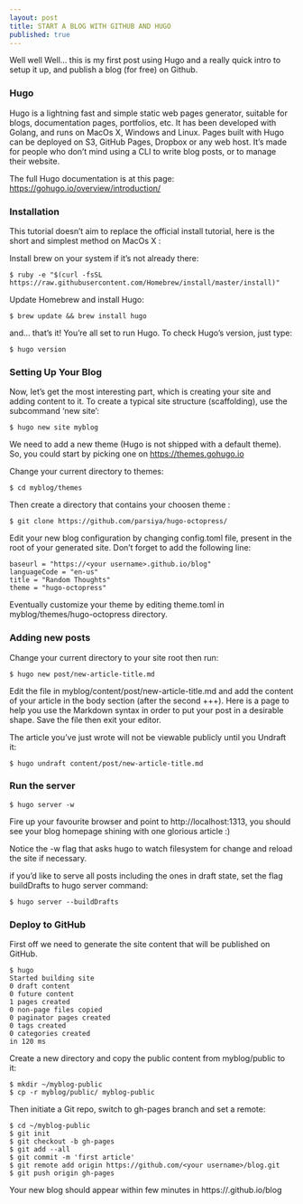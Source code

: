 ```yaml
---
layout: post
title: START A BLOG WITH GITHUB AND HUGO
published: true
---
```


Well well Well… this is my first post using Hugo and a really quick intro to setup it up, and publish a blog (for free) on Github.

### Hugo
Hugo is a lightning fast and simple static web pages generator, suitable for blogs, documentation pages, portfolios, etc. It has been developed with Golang, and runs on MacOs X, Windows and Linux. Pages built with Hugo can be deployed on S3, GitHub Pages, Dropbox or any web host. It’s made for people who don’t mind using a CLI to write blog posts, or to manage their website.

The full Hugo documentation is at this page: https://gohugo.io/overview/introduction/

### Installation
This tutorial doesn’t aim to replace the official install tutorial, here is the short and simplest method on MacOs X :

Install brew on your system if it’s not already there:

	$ ruby -e "$(curl -fsSL https://raw.githubusercontent.com/Homebrew/install/master/install)"

Update Homebrew and install Hugo:

	$ brew update && brew install hugo

and… that’s it! You’re all set to run Hugo. To check Hugo’s version, just type:

	$ hugo version

### Setting Up Your Blog
Now, let’s get the most interesting part, which is creating your site and adding content to it. To create a typical site structure (scaffolding), use the subcommand ‘new site’:

	$ hugo new site myblog
We need to add a new theme (Hugo is not shipped with a default theme). So, you could start by picking one on https://themes.gohugo.io

Change your current directory to themes:

	$ cd myblog/themes
Then create a directory that contains your choosen theme :

 	$ git clone https://github.com/parsiya/hugo-octopress/
Edit your new blog configuration by changing config.toml file, present in the root of your generated site. Don’t forget to add the following line:

  	baseurl = "https://<your username>.github.io/blog"
  	languageCode = "en-us"
  	title = "Random Thoughts"
  	theme = "hugo-octopress"
Eventually customize your theme by editing theme.toml in myblog/themes/hugo-octopress directory.

### Adding new posts
Change your current directory to your site root then run:

  	$ hugo new post/new-article-title.md
    
Edit the file in myblog/content/post/new-article-title.md and add the content of your article in the body section (after the second +++). Here is a page to help you use the Markdown syntax in order to put your post in a desirable shape. Save the file then exit your editor.

The article you’ve just wrote will not be viewable publicly until you Undraft it:
	
    $ hugo undraft content/post/new-article-title.md
  
### Run the server

	$ hugo server -w
Fire up your favourite browser and point to http://localhost:1313, you should see your blog homepage shining with one glorious article :)

Notice the -w flag that asks hugo to watch filesystem for change and reload the site if necessary.

if you’d like to serve all posts including the ones in draft state, set the flag buildDrafts to hugo server command:

	$ hugo server --buildDrafts

### Deploy to GitHub
First off we need to generate the site content that will be published on GitHub.

	$ hugo
    Started building site
  	0 draft content
  	0 future content
  	1 pages created 
  	0 non-page files copied
  	0 paginator pages created
  	0 tags created
  	0 categories created
  	in 120 ms

Create a new directory and copy the public content from myblog/public to it:

	$ mkdir ~/myblog-public
    $ cp -r myblog/public/ myblog-public

Then initiate a Git repo, switch to gh-pages branch and set a remote:

	$ cd ~/myblog-public
    $ git init
    $ git checkout -b gh-pages
    $ git add --all
    $ git commit -m 'first article'
    $ git remote add origin https://github.com/<your username>/blog.git
    $ git push origin gh-pages

Your new blog should appear within few minutes in https://<your username>.github.io/blog
